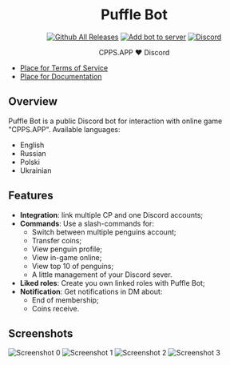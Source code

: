 <h1 align="center">
   Puffle Bot
</h1>


<div align="center">

[![Github All Releases](https://img.shields.io/github/v/release/ilyash0/puffle-bot)](https://github.com/ilyash0/puffle-bot/releases)
[![Add bot to server](https://img.shields.io/badge/-add%20bot%20to%20server-5865F2)](https://discord.com/api/oauth2/authorize?client_id=875078308688179200&permissions=412317240384&scope=applications.commands%20bot)
[![Discord](https://img.shields.io/discord/755445822920982548?logo=discord&logoColor=white&label=discord)](https://discord.gg/ntZUXsWZaM)
</div>

<p align="center">CPPS.APP ❤️ Discord</p>

- [Place for Terms of Service]()
- [Place for Documentation]()

## Overview

Puffle Bot is a public Discord bot for interaction with online game "CPPS.APP".
Available languages:

- English
- Russian
- Polski
- Ukrainian

## Features

  - **Integration**: link multiple CP and one Discord accounts;
- **Commands**: Use a slash-commands for:
    - Switch between multiple penguins account;
    - Transfer coins;
    - View penguin profile;
    - View in-game online;
    - View top 10 of penguins;
    - A little management of your Discord sever.
- **Liked roles**: Create you own linked roles with Puffle Bot;
- **Notification**: Get notifications in DM about:
    - End of membership;
    - Coins receive.

## Screenshots

![Screenshot 0](https://github.com/ilyash0/Puffle-Bot/assets/119329448/b0fe3a20-24f6-4778-9dfa-7a927fc1a0e8)
![Screenshot 1](https://github.com/ilyash0/Puffle-Bot/assets/119329448/09e8c5a9-1fc3-47ea-a8b4-f0431cae886d)
![Screenshot 2](https://github.com/ilyash0/Puffle-Bot/assets/119329448/867b81a1-eab9-456d-b16a-0d2577c23b81)
![Screenshot 3](https://github.com/ilyash0/Puffle-Bot/assets/119329448/ed0fcdef-946b-4cd0-8577-50031ca11fe6)

